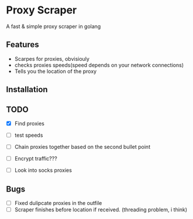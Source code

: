 # Proxy Scraper
A fast & simple proxy scraper in golang

## Features
- Scarpes for proxies, obvisiouly
- checks proxies speeds(speed depends on your network connections)
- Tells you the location of the proxy

## Installation

## TODO
- [x] Find proxies
- [ ] test speeds
- [ ] Chain proxies together based on the second bullet point
- [ ] Encrypt traffic???
- [ ] Look into socks proxies


## Bugs
- [ ] Fixed dulipcate proxies in the outfile
- [ ] Scraper finishes before location if received. (threading problem, i think)
